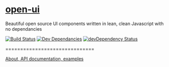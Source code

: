 [open-ui](http://www.ouijs.org)
=======

Beautiful open source UI components written in lean, clean Javascript with no dependancies

[![Build Status](https://travis-ci.org/open-ui/open-ui.svg)](https://travis-ci.org/open-ui/open-ui)
[![Dev Dependancies](https://david-dm.org/open-ui/open-ui.png)](https://david-dm.org/open-ui/open-ui)
[![devDependency Status](https://david-dm.org/open-ui/open-ui/dev-status.svg)](https://david-dm.org/open-ui/open-ui#info=devDependencies)


==============================

[About, API documentation, examples](http://www.ouijs.org)
